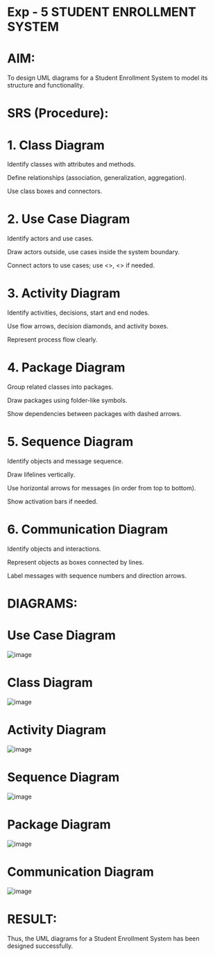 # Exp - 5 STUDENT ENROLLMENT SYSTEM

# AIM:

To design UML diagrams for a Student Enrollment System to model its structure and functionality.

# SRS (Procedure):

# 1. Class Diagram
Identify classes with attributes and methods.

Define relationships (association, generalization, aggregation).

Use class boxes and connectors.

# 2. Use Case Diagram
Identify actors and use cases.

Draw actors outside, use cases inside the system boundary.

Connect actors to use cases; use <<include>>, <<extend>> if needed.

# 3. Activity Diagram
Identify activities, decisions, start and end nodes.

Use flow arrows, decision diamonds, and activity boxes.

Represent process flow clearly.

# 4. Package Diagram
Group related classes into packages.

Draw packages using folder-like symbols.

Show dependencies between packages with dashed arrows.

# 5. Sequence Diagram
Identify objects and message sequence.

Draw lifelines vertically.

Use horizontal arrows for messages (in order from top to bottom).

Show activation bars if needed.

# 6. Communication Diagram
Identify objects and interactions.

Represent objects as boxes connected by lines.

Label messages with sequence numbers and direction arrows.

# DIAGRAMS:

# Use Case Diagram

![image](https://github.com/user-attachments/assets/e4ba07db-ea81-456e-b874-35658e34936f)


# Class Diagram

![image](https://github.com/user-attachments/assets/e94d128b-a7b6-4ca7-bc30-ccc88ccbd48b)

# Activity Diagram

![image](https://github.com/user-attachments/assets/fca02f5b-fdb8-483e-96bc-1c76b26e362f)


# Sequence Diagram

![image](https://github.com/user-attachments/assets/f1026c20-2b45-4768-89db-01c4eba5bf76)


# Package Diagram

![image](https://github.com/user-attachments/assets/d6c4a91c-bec5-4007-ae8e-afc027bca472)


# Communication Diagram

![image](https://github.com/user-attachments/assets/229516b5-7aec-4e25-83d4-a3bbebe6f245)


# RESULT:
Thus, the UML diagrams for a Student Enrollment System has been designed successfully.
